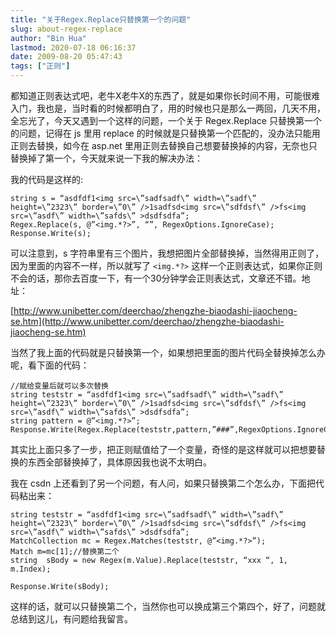 ```yaml
---
title: "关于Regex.Replace只替换第一个的问题"
slug: about-regex-replace
author: "Bin Hua"
lastmod: 2020-07-18 06:16:37
date: 2009-08-20 05:47:43
tags: ["正则"]
---
```


都知道正则表达式吧，老牛X老牛X的东西了，就是如果你长时间不用，可能很难入门，我也是，当时看的时候都明白了，用的时候也只是那么一两回，几天不用， 全忘光了，今天又遇到一个这样的问题，一个关于 Regex.Replace 只替换第一个的问题，记得在 js 里用 replace 的时候就是只替换第一个匹配的，没办法只能用正则去替换，如今在 asp.net 里用正则去替换自己想要替换掉的内容，无奈也只替换掉了第一个，今天就来说一下我的解决办法：

我的代码是这样的:

```
string s = “asdfdf1<img src=\”sadfsadf\” width=\”sadf\” height=\”2323\” border=\”0\” />1sadfsd<img src=\”sdfdsf\” />fs<img src=\”asdf\” width=\”safds\” >dsdfsdfa”;
Regex.Replace(s, @”<img.*?>”, “”, RegexOptions.IgnoreCase);
Response.Write(s);
```

可以注意到，s 字符串里有三个图片，我想把图片全部替换掉，当然得用正则了，因为里面的内容不一样，所以就写了 `<img.*?>` 这样一个正则表达式，如果你正则不会的话，那你去百度一下，有一个30分钟学会正则表达式，文章还不错。地址：

[http://www.unibetter.com/deerchao/zhengzhe-biaodashi-jiaocheng-se.htm](http://www.unibetter.com/deerchao/zhengzhe-biaodashi-jiaocheng-se.htm)

当然了我上面的代码就是只替换第一个，如果想把里面的图片代码全替换掉怎么办呢，看下面的代码：

```
//赋给变量后就可以多次替换
string teststr = “asdfdf1<img src=\”sadfsadf\” width=\”sadf\” height=\”2323\” border=\”0\” />1sadfsd<img src=\”sdfdsf\” />fs<img src=\”asdf\” width=\”safds\” >dsdfsdfa”;
string pattern = @”<img.*?>”;
Response.Write(Regex.Replace(teststr,pattern,”###”,RegexOptions.IgnoreCase));
```

其实比上面只多了一步，把正则赋值给了一个变量，奇怪的是这样就可以把想要替换的东西全部替换掉了，具体原因我也说不太明白。

我在 csdn 上还看到了另一个问题，有人问，如果只替换第二个怎么办，下面把代码粘出来：

```
string teststr = “asdfdf1<img src=\”sadfsadf\” width=\”sadf\” height=\”2323\” border=\”0\” />1sadfsd<img src=\”sdfdsf\” />fs<img src=\”asdf\” width=\”safds\” >dsdfsdfa”;
MatchCollection mc = Regex.Matches(teststr, @”<img.*?>”);
Match m=mc[1];//替换第二个
string  sBody = new Regex(m.Value).Replace(teststr, “xxx “, 1, m.Index);

Response.Write(sBody);
```

这样的话，就可以只替换第二个，当然你也可以换成第三个第四个，好了，问题就总结到这儿，有问题给我留言。